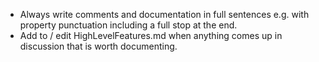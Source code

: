 - Always write comments and documentation in full sentences e.g. with property punctuation including a full stop at the end.
- Add to / edit HighLevelFeatures.md when anything comes up in discussion that is worth documenting.
